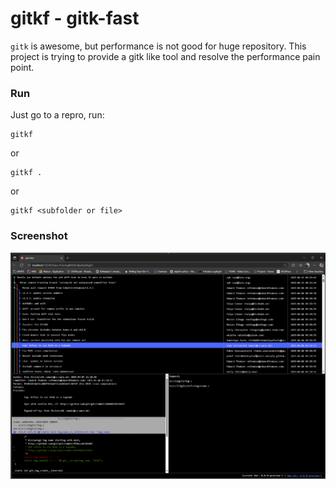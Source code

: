 gitkf - gitk-fast
==

`gitk` is awesome, but performance is not good for huge repository. This project is trying to provide a gitk like tool and resolve the performance pain point.

### Run

Just go to a repro, run:

    gitkf

or

    gitkf .

or

    gitkf <subfolder or file>

### Screenshot

![](screenshot/screenshot-1.png)